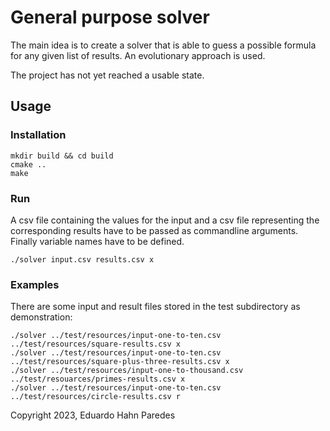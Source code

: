 # General purpose solver

The main idea is to create a solver that is able to guess a possible formula for any given list of results.
An evolutionary approach is used.

The project has not yet reached a usable state.

## Usage

### Installation

```
mkdir build && cd build
cmake ..
make
```

### Run

A csv file containing the values for the input and a csv file representing the corresponding results have to be passed
as commandline arguments. Finally variable names have to be defined.

```
./solver input.csv results.csv x
```

### Examples

There are some input and result files stored in the test subdirectory as demonstration:

```
./solver ../test/resources/input-one-to-ten.csv ../test/resources/square-results.csv x
./solver ../test/resources/input-one-to-ten.csv ../test/resources/square-plus-three-results.csv x
./solver ../test/resources/input-one-to-thousand.csv ../test/resouarces/primes-results.csv x
./solver ../test/resources/input-one-to-ten.csv ../test/resources/circle-results.csv r
```

Copyright 2023, Eduardo Hahn Paredes